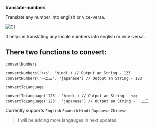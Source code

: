 **translate-numbers**

Translate any number into english or vice-versa.

[![CI](https://github.com/mohitagrawal939/translate-numbers/actions/workflows/ci.yml/badge.svg)](https://github.com/mohitagrawal939/translate-numbers/actions/workflows/ci.yml)

It helps in translating any locale numbers into english or vice-versa.

## **There two functions to convert:**

```
convertNumbers

convertNumbers('१२३', 'hindi') // Output an String - 123
convertNumbers('一二三', 'japanese') // Output an String - 123
```

```
convertToLanguage

convertToLanguage('123', 'hindi') // Output an String - १२३
convertToLanguage('123', 'japanese') // Output an String - 一二三
```

Currently supports `English` `Spansih` `Hindi` `Japanese` `Chinese`

> I will be adding more langauges in next updates.
